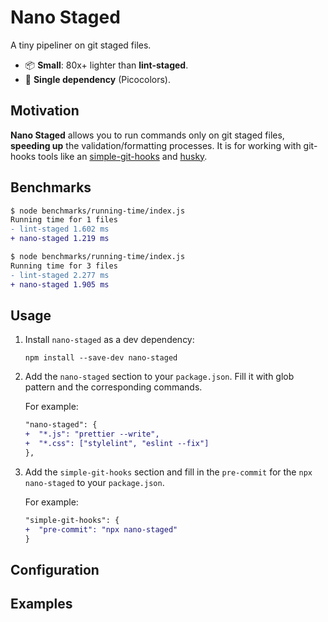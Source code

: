 # Nano Staged

A tiny pipeliner on git staged files.

- 📦 **Small**: 80x+ lighter than **lint-staged**.
- 🥇 **Single dependency** (Picocolors).

## Motivation

**Nano Staged** allows you to run commands only on git staged files, **speeding up** the validation/formatting processes. It is for working with git-hooks tools like an [simple-git-hooks](https://github.com/toplenboren/simple-git-hooks) and [husky](https://github.com/typicode/husky).

## Benchmarks

```diff
$ node benchmarks/running-time/index.js
Running time for 1 files
- lint-staged 1.602 ms
+ nano-staged 1.219 ms
```

```diff
$ node benchmarks/running-time/index.js
Running time for 3 files
- lint-staged 2.277 ms
+ nano-staged 1.905 ms
```

## Usage

1. Install `nano-staged` as a dev dependency:

   ```terminal
   npm install --save-dev nano-staged
   ```

2. Add the `nano-staged` section to your `package.json`. Fill it with glob pattern and the corresponding commands.

   For example:

   ```diff
   "nano-staged": {
   +  "*.js": "prettier --write",
   +  "*.css": ["stylelint", "eslint --fix"]
   },
   ```

3. Add the `simple-git-hooks` section and fill in the `pre-commit` for the `npx nano-staged` to your `package.json`.

   For example:

   ```diff
   "simple-git-hooks": {
   +  "pre-commit": "npx nano-staged"
   }
   ```

## Configuration

## Examples
